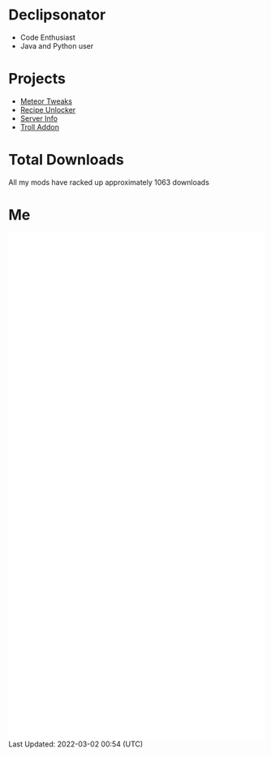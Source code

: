 # Declipsonator
- Code Enthusiast
- Java and Python user
# Projects
- [Meteor Tweaks](https://github.com/Declipsonator/Meteor-Tweaks)
- [Recipe Unlocker](https://github.com/Declipsonator/Recipe-Unlocker)
- [Server Info](https://github.com/Declipsonator/Server-Info)
- [Troll Addon](https://github.com/Declipsonator/Troll-Addon)


# Total Downloads
All my mods have racked up approximately 1063 downloads
# Me
<img align="center" src="/github-metrics.svg" alt="Metrics">
Last Updated: 2022-03-02 00:54 (UTC)
